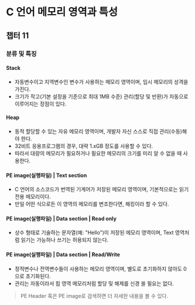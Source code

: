 # C 언어 메모리 영역과 특성

## 챕터 11

### 분류 및 특징

#### Stack
- 자동변수이고 지역변수인 변수가 사용하는 메모리 영역이며, 임시 메모리의 성격을 가진다.
- 크기가 작고(기본 설정을 기준으로 최대 1MB 수준) 관리(할당 및 반환)가 자동으로 이루어지는 장점이 있다.

#### Heap
- 동적 할당할 수 있는 자유 메모리 영역이며, 개발자 자신 스스로 직접 관리(수동)해야 한다.
- 32비트 응용프로그램의 경우, 대략 1.xGB 정도를 사용할 수 있다.
- 따라서 대량의 메모리가 필요하거나 필요한 메모리의 크기를 미리 알 수 없을 때 사용한다.

#### PE image(실행파일) | Text section
- C 언어의 소스코드가 번역된 기계어가 저장된 메모리 영역이며, 기본적으로는 읽기 전용 메모리이다.
- 만일 어떤 식으로든 이 영역의 메모리를 변조한다면, 해킹이라 할 수 있다.

#### PE image(실행파일) | Data section | Read only
- 상수 형태로 기술하는 문자열(예: "Hello")이 저장된 메모리 영역이며, Text 영역처럼 읽기는 가능하나 쓰기는 허용되지 않는다.

#### PE image(실행파일) | Data section | Read/Write
- 정적변수나 전역변수들이 사용하는 메모리 영역이며, 별도로 초기화하지 않아도 0으로 초기화된다.
- 관리는 자동이라서 힙 영역 메모리처럼 할당 및 해제를 신경 쓸 필요는 없다.

> PE Header 혹은 PE image로 검색하면 더 자세한 내용을 볼 수 있다.
